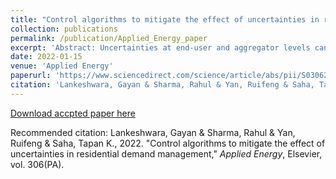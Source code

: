 ```yaml
---
title: "Control algorithms to mitigate the effect of uncertainties in residential demand management"
collection: publications
permalink: /publication/Applied_Energy_paper
excerpt: 'Abstract: Uncertainties at end-user and aggregator levels can be highly detrimental to the practical implementation of residential load control schemes for electricity market applications. Uncertainty factors such as end-user non-compliance, comfort violations and load set-point changes associated with the demand response aggregator are unavoidable in practice. This paper proposes a novel two-stage control algorithm for robust centralised management of aggregate residential loads which guarantee precise load set-point tracking in the presence of uncertainties occurring in real-time while ensuring that end-user thermal comfort is not compromised. The approach is underpinned by optimal selection of appliances based on an emulated supply curve followed by solving a one-step-ahead optimisation problem. Using air conditioners and water heaters as the controllable loads, the paper illustrates the effectiveness of the proposed approach in load management whilst mitigating the effects of unknown uncertainties. Further, the developed control scheme is compared with an existing industry approach. The results yield that the proposed control scheme is robust to uncertainties, preserves thermal comfort and is applicable for practical implementation under existing demand response standards.'
date: 2022-01-15
venue: 'Applied Energy'
paperurl: 'https://www.sciencedirect.com/science/article/abs/pii/S0306261921012757?via%3Dihub'
citation: 'Lankeshwara, Gayan & Sharma, Rahul & Yan, Ruifeng & Saha, Tapan K., 2022. &quot;Control algorithms to mitigate the effect of uncertainties in residential demand management,&quot; <i>Applied Energy</i>, Elsevier, vol. 306(PA).'
---
```


[Download accpted paper here](http://academicpages.github.io/files/Applied_Energy_2022_accepted_paper.pdf)

Recommended citation: Lankeshwara, Gayan & Sharma, Rahul & Yan, Ruifeng & Saha, Tapan K., 2022. "Control algorithms to mitigate the effect of uncertainties in residential demand management," <i>Applied Energy</i>, Elsevier, vol. 306(PA).